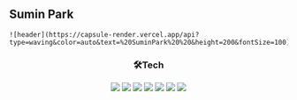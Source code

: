 ## Sumin Park

<!-- - 📘 I graduated from [Yeungnam University](http://www.yu.ac.kr/_korean/main/index.php).
- 🌱 I’m currently learning Python, Django, Algorithm, Kotlin, Android -->
  
<!--   <h3>🎓Education</h3> 
  |         Type        	|          Date          	|              Contents              	|                    Organization                    	|
  |:-------------------:	|:----------------------:	|:----------------------------------:	|:--------------------------------------------------:	|
  |    🎓<br>Education   	| 2016. 3 <br>~ 2021. 2  	| Department of Computer Engineering 	|                 Yeungnam University                	|
  | Research activities 	| 2018. 11 <br>~ 2020. 7 	|   Undergraduate Research Students  	| Yeungnam Univ. <br>Computing and memory system Lab 	|
  -->  
    
    ![header](https://capsule-render.vercel.app/api?type=waving&color=auto&text=%20SuminPark%20%20&height=200&fontSize=100) 
<div align=center>
  <h3>🛠Tech</h3> 
  <img src="https://img.shields.io/badge/Python-3776AB?style=flat-square&logo=Python&logoColor=white"/> <img src="https://img.shields.io/badge/Django-092E20?style=flat-square&logo=django&logoColor=white"/> <img src="https://img.shields.io/badge/Flask-000000?style=flat-square&logo=flask&logoColor=white"/> <img src="https://img.shields.io/badge/HTML5-E34F26?style=flat-square&logo=HTML5&logoColor=white"/> <img src="https://img.shields.io/badge/CSS3-1572B6?style=flat-square&logo=CSS3&logoColor=white"/> <img src="https://img.shields.io/badge/JavaScript-F7DF1E?style=flat-square&logo=JavaScript&logoColor=black"/> <img src="https://img.shields.io/badge/MongoDB-47A248?style=flat-square&logo=MongoDB&logoColor=white"/>
</div>
